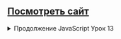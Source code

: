 ## [Посмотреть сайт](ссылка)

<details><summary> Продолжение JavaScript
Урок 13 </summary>

   1. Дан макет сайта https://www.figma.com/file/mnLY69cYE5cqWM5w6n5hXx/Seo-%26-Digital-Marketing-Landing-Page?node-id=4203%3A2&t=q4NMnXTnwyyTSGA6-0 <br>

   2. На предыдущем уроке вы сформировали данные из раздела "Товары". <br>
   3. При клике на кнопку add to cart у товара под блоком с акциями появляется раздел Cart items. <br>
   4. В разделе Cart items появляются товары, добавленные в корзину <br>
   5. При клике на крестик, товар удаляется из из раздела корзины, если удалить все товары, раздел полностью пропадает.

</details>
